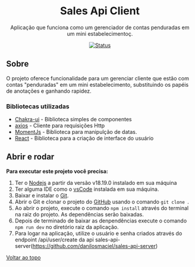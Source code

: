 <div align="center">
    <h1>
      Sales Api Client
    </h1>
</div>

<div align="center">
 Aplicação que funciona como um gerenciador de contas penduradas em um mini estabelecimentoç.
</div>

<div align="center">

<p>

</p>

<div align="center">

[![Status](https://img.shields.io/badge/Status-Desenvolvimento-green)]()

</div>

</div>

## Sobre

 O projeto oferece funcionalidade para um gerenciar cliente que estão com contas "penduradas" em um mini estabelecimento, substituindo os papéis de anotações e ganhando rapidez.

### Bibliotecas utilizadas

- [Chakra-ui](https://github.com/AutoMapper/AutoMapper) - Biblioteca simples de componentes
- [axios](https://axios-http.com/ptbr/) - Cliente para requisições Http
- [MomentJs](https://momentjs.com/) - Biblioteca para manipulção de datas.
- [React](https://react.dev/) - Biblioteca para a criação de interface do usuário

## Abrir e rodar

**Para executar este projeto você precisa:**

1. Ter o [Nodejs](https://nodejs.org/en) a partir da versão v18.19.0 instalado em sua máquina<br/>
2. Ter alguma IDE como o [vsCode](https://code.visualstudio.com/) instalada em sua máquina. <br/>
3. Baixar e instalar o [Git](https://git-scm.com/downloads). <br/>
4. Abrir o Git e clonar o projeto do [GitHub](https://github.com/danilosmaciel/sales-api-client/) usando o comando `git clone `. <br/>
5. Ao abrir o projeto, execute o comando `npm install` através do terminal na raiz do projeto. As dependências serão baixadas. <br/>
6. Depois de terminado de baixar as denpendências execute o comando `npm run dev` no diretório raiz da aplicação.
7. Para logar na aplicação, utilize o usuário e senha criados através do endpoint /api/user/create da api sales-api-server(https://github.com/danilosmaciel/sales-api-server)


[Voltar ao topo](#physical-solutions)<br>
